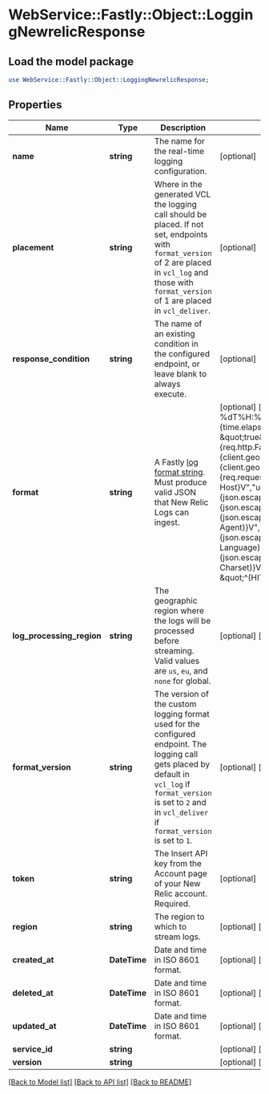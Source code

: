 # WebService::Fastly::Object::LoggingNewrelicResponse

## Load the model package
```perl
use WebService::Fastly::Object::LoggingNewrelicResponse;
```

## Properties
Name | Type | Description | Notes
------------ | ------------- | ------------- | -------------
**name** | **string** | The name for the real-time logging configuration. | [optional] 
**placement** | **string** | Where in the generated VCL the logging call should be placed. If not set, endpoints with `format_version` of 2 are placed in `vcl_log` and those with `format_version` of 1 are placed in `vcl_deliver`.  | [optional] 
**response_condition** | **string** | The name of an existing condition in the configured endpoint, or leave blank to always execute. | [optional] 
**format** | **string** | A Fastly [log format string](https://www.fastly.com/documentation/guides/integrations/streaming-logs/custom-log-formats/). Must produce valid JSON that New Relic Logs can ingest. | [optional] [default to &#39;{&quot;timestamp&quot;:&quot;%{begin:%Y-%m-%dT%H:%M:%S}t&quot;,&quot;time_elapsed&quot;:&quot;%{time.elapsed.usec}V&quot;,&quot;is_tls&quot;:&quot;%{if(req.is_ssl, \&quot;true\&quot;, \&quot;false\&quot;)}V&quot;,&quot;client_ip&quot;:&quot;%{req.http.Fastly-Client-IP}V&quot;,&quot;geo_city&quot;:&quot;%{client.geo.city}V&quot;,&quot;geo_country_code&quot;:&quot;%{client.geo.country_code}V&quot;,&quot;request&quot;:&quot;%{req.request}V&quot;,&quot;host&quot;:&quot;%{req.http.Fastly-Orig-Host}V&quot;,&quot;url&quot;:&quot;%{json.escape(req.url)}V&quot;,&quot;request_referer&quot;:&quot;%{json.escape(req.http.Referer)}V&quot;,&quot;request_user_agent&quot;:&quot;%{json.escape(req.http.User-Agent)}V&quot;,&quot;request_accept_language&quot;:&quot;%{json.escape(req.http.Accept-Language)}V&quot;,&quot;request_accept_charset&quot;:&quot;%{json.escape(req.http.Accept-Charset)}V&quot;,&quot;cache_status&quot;:&quot;%{regsub(fastly_info.state, \&quot;^(HIT-(SYNTH)|(HITPASS|HIT|MISS|PASS|ERROR|PIPE)).*\&quot;, \&quot;\\2\\3\&quot;) }V&quot;}&#39;]
**log_processing_region** | **string** | The geographic region where the logs will be processed before streaming. Valid values are `us`, `eu`, and `none` for global. | [optional] [default to &#39;none&#39;]
**format_version** | **string** | The version of the custom logging format used for the configured endpoint. The logging call gets placed by default in `vcl_log` if `format_version` is set to `2` and in `vcl_deliver` if `format_version` is set to `1`.  | [optional] [default to &#39;2&#39;]
**token** | **string** | The Insert API key from the Account page of your New Relic account. Required. | [optional] 
**region** | **string** | The region to which to stream logs. | [optional] [default to &#39;US&#39;]
**created_at** | **DateTime** | Date and time in ISO 8601 format. | [optional] [readonly] 
**deleted_at** | **DateTime** | Date and time in ISO 8601 format. | [optional] [readonly] 
**updated_at** | **DateTime** | Date and time in ISO 8601 format. | [optional] [readonly] 
**service_id** | **string** |  | [optional] [readonly] 
**version** | **string** |  | [optional] [readonly] 

[[Back to Model list]](../README.md#documentation-for-models) [[Back to API list]](../README.md#documentation-for-api-endpoints) [[Back to README]](../README.md)


